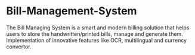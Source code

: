 # Bill-Management-System
The Bill Managing System is a smart and modern billing solution that helps users to store the handwritten/printed bills, manage and generate them. Implementation of innovative features like OCR, multilingual and currency convertor.
